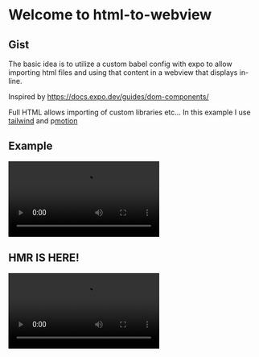 # Welcome to html-to-webview

## Gist

The basic idea is to utilize a custom babel config with expo to allow importing html files and using that content in a webview that displays in-line.

Inspired by https://docs.expo.dev/guides/dom-components/

Full HTML allows importing of custom libraries etc... In this example I use [tailwind](https://tailwindcss.com/) and p[motion](https://motion.dev/)

## Example

<video src="https://github.com/user-attachments/assets/9e840acd-9a8a-44b0-8a65-2f20f681e73f"></video>

## HMR IS HERE!

<video src="https://github.com/user-attachments/assets/8f7347e7-e1ab-4c30-873e-dafc745c4bae"></video>
